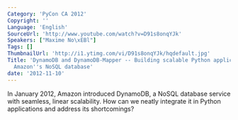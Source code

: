 ```yaml
---
Category: 'PyCon CA 2012'
Copyright: ''
Language: 'English'
SourceUrl: 'http://www.youtube.com/watch?v=D91s8onqYJk'
Speakers: ["Maxime No\xEBl"]
Tags: []
ThumbnailUrl: 'http://i1.ytimg.com/vi/D91s8onqYJk/hqdefault.jpg'
Title: 'DynamoDB and DynamoDB-Mapper -- Building scalable Python applications with
  Amazon''s NoSQL database'
date: '2012-11-10'
---
```

In January 2012, Amazon introduced DynamoDB, a NoSQL database service with
seamless, linear scalability. How can we neatly integrate it in Python
applications and address its shortcomings?
